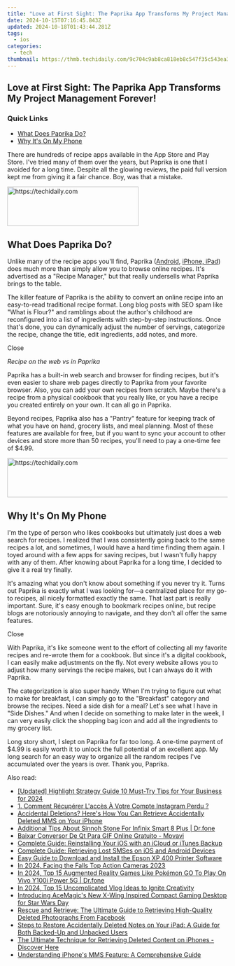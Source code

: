```yaml
---
title: "Love at First Sight: The Paprika App Transforms My Project Management Forever!"
date: 2024-10-15T07:16:45.843Z
updated: 2024-10-18T01:43:44.281Z
tags:
  - ios
categories:
  - tech
thumbnail: https://thmb.techidaily.com/9c704c9ab8ca818eb8c547f35c543ea321e006214fab450eba00af5408d5f618.jpg
---
```


## Love at First Sight: The Paprika App Transforms My Project Management Forever!

### Quick Links

* [What Does Paprika Do?](https://facebook-clips.techidaily.com/new-in-2024-unleash-potential-superior-strategies-for-personalized-facebook-profiles/)
* [Why It's On My Phone](https://change-location.techidaily.com/how-to-teleport-your-gps-location-on-apple-iphone-7-plus-drfone-by-drfone-virtual-ios/)

 There are hundreds of recipe apps available in the App Store and Play Store. I've tried many of them over the years, but Paprika is one that I avoided for a long time. Despite all the glowing reviews, the paid full version kept me from giving it a fair chance. Boy, was that a mistake.

<!-- affiliate ads begin -->
<a href="https://aligracehair.sjv.io/c/5597632/1896555/19272" target="_top" id="1896555">
  <img src="//a.impactradius-go.com/display-ad/19272-1896555" border="0" alt="https://techidaily.com" width="300" height="90"/>
</a>
<img height="0" width="0" src="https://aligracehair.sjv.io/i/5597632/1896555/19272" style="position:absolute;visibility:hidden;" border="0" />
<!-- affiliate ads end -->

##  What Does Paprika Do?

 Unlike many of the recipe apps you'll find, Paprika ([Android](https://www.anrdoezrs.net/links/3607085/type/dlg/sid/UUhtgUeUpU2004754/https://play.google.com/store/apps/details?id=com.hindsightlabs.paprika.android.v3), [iPhone, iPad](https://apps.apple.com/us/app/paprika-recipe-manager-3/id1303222868?ls=1)) does much more than simply allow you to browse online recipes. It's advertised as a "Recipe Manager," but that really undersells what Paprika brings to the table.

 The killer feature of Paprika is the ability to convert an online recipe into an easy-to-read traditional recipe format. Long blog posts with SEO spam like "What is Flour?" and ramblings about the author's childhood are reconfigured into a list of ingredients with step-by-step instructions. Once that's done, you can dynamically adjust the number of servings, categorize the recipe, change the title, edit ingredients, add notes, and more.

Close 

_Recipe on the web vs in Paprika_ 

 Paprika has a built-in web search and browser for finding recipes, but it's even easier to share web pages directly to Paprika from your favorite browser. Also, you can add your own recipes from scratch. Maybe there's a recipe from a physical cookbook that you really like, or you have a recipe you created entirely on your own. It can all go in Paprika.

 Beyond recipes, Paprika also has a "Pantry" feature for keeping track of what you have on hand, grocery lists, and meal planning. Most of these features are available for free, but if you want to sync your account to other devices and store more than 50 recipes, you'll need to pay a one-time fee of $4.99.

<!-- affiliate ads begin -->
<a href="https://appsumo.8odi.net/c/5597632/2118325/7443" target="_top" id="2118325">
  <img src="//a.impactradius-go.com/display-ad/7443-2118325" border="0" alt="https://techidaily.com" width="728" height="90"/>
</a>
<img height="0" width="0" src="https://appsumo.8odi.net/i/5597632/2118325/7443" style="position:absolute;visibility:hidden;" border="0" />
<!-- affiliate ads end -->

##  Why It's On My Phone

 I'm the type of person who likes cookbooks but ultimately just does a web search for recipes. I realized that I was consistently going back to the same recipes a lot, and sometimes, I would have a hard time finding them again. I toyed around with a few apps for saving recipes, but I wasn't fully happy with any of them. After knowing about Paprika for a long time, I decided to give it a real try finally.

 It's amazing what you don't know about something if you never try it. Turns out Paprika is exactly what I was looking for—a centralized place for my go-to recipes, all nicely formatted exactly the same. That last part is really important. Sure, it's easy enough to bookmark recipes online, but recipe blogs are notoriously annoying to navigate, and they don't all offer the same features.

Close 

 With Paprika, it's like someone went to the effort of collecting all my favorite recipes and re-wrote them for a cookbook. But since it's a digital cookbook, I can easily make adjustments on the fly. Not every website allows you to adjust how many servings the recipe makes, but I can always do it with Paprika.

 The categorization is also super handy. When I'm trying to figure out what to make for breakfast, I can simply go to the "Breakfast" category and browse the recipes. Need a side dish for a meal? Let's see what I have in "Side Dishes." And when I decide on something to make later in the week, I can very easily click the shopping bag icon and add all the ingredients to my grocery list.

 Long story short, I slept on Paprika for far too long. A one-time payment of $4.99 is easily worth it to unlock the full potential of an excellent app. My long search for an easy way to organize all the random recipes I've accumulated over the years is over. Thank you, Paprika.

<ins class="adsbygoogle"
     style="display:block"
     data-ad-format="autorelaxed"
     data-ad-client="ca-pub-7571918770474297"
     data-ad-slot="1223367746"></ins>

<ins class="adsbygoogle"
     style="display:block"
     data-ad-client="ca-pub-7571918770474297"
     data-ad-slot="8358498916"
     data-ad-format="auto"
     data-full-width-responsive="true"></ins>

<span class="atpl-alsoreadstyle">Also read:</span>
<div><ul>
<li><a href="https://instagram-video-recordings.techidaily.com/updated-highlight-strategy-guide-10-must-try-tips-for-your-business-for-2024/"><u>[Updated] Highlight Strategy Guide 10 Must-Try Tips for Your Business for 2024</u></a></li>
<li><a href="https://fox-search.techidaily.com/1-comment-recuperer-lacces-a-votre-compte-instagram-perdu/"><u>1. Comment Récupérer L'accès À Votre Compte Instagram Perdu ?</u></a></li>
<li><a href="https://os-tips.techidaily.com/accidental-deletions-heres-how-you-can-retrieve-accidentally-deleted-mms-on-your-iphone/"><u>Accidental Deletions? Here's How You Can Retrieve Accidentally Deleted MMS on Your iPhone</u></a></li>
<li><a href="https://android-pokemon-go.techidaily.com/additional-tips-about-sinnoh-stone-for-infinix-smart-8-plus-drfone-by-drfone-virtual-android/"><u>Additional Tips About Sinnoh Stone For Infinix Smart 8 Plus | Dr.fone</u></a></li>
<li><a href="https://tech-recovery.techidaily.com/baixar-conversor-de-qt-para-gif-online-gratuito-movavi/"><u>Baixar Conversor De Qt Para GIF Online Gratuito - Movavi</u></a></li>
<li><a href="https://os-tips.techidaily.com/complete-guide-reinstalling-your-ios-with-an-icloud-or-itunes-backup/"><u>Complete Guide: Reinstalling Your iOS with an iCloud or iTunes Backup</u></a></li>
<li><a href="https://os-tips.techidaily.com/complete-guide-retrieving-lost-smses-on-ios-and-android-devices/"><u>Complete Guide: Retrieving Lost SMSes on iOS and Android Devices</u></a></li>
<li><a href="https://driver-download.techidaily.com/easy-guide-to-download-and-install-the-epson-xp-400-printer-software/"><u>Easy Guide to Download and Install the Epson XP 400 Printer Software</u></a></li>
<li><a href="https://fox-friendly.techidaily.com/in-2024-facing-the-falls-top-action-cameras-2023/"><u>In 2024, Facing the Falls Top Action Cameras 2023</u></a></li>
<li><a href="https://change-location.techidaily.com/in-2024-top-15-augmented-reality-games-like-pokemon-go-to-play-on-vivo-y100i-power-5g-drfone-by-drfone-virtual-android/"><u>In 2024, Top 15 Augmented Reality Games Like Pokémon GO To Play On Vivo Y100i Power 5G | Dr.fone</u></a></li>
<li><a href="https://some-guidance.techidaily.com/in-2024-top-15-uncomplicated-vlog-ideas-to-ignite-creativity/"><u>In 2024, Top 15 Uncomplicated Vlog Ideas to Ignite Creativity</u></a></li>
<li><a href="https://desktop-recording.techidaily.com/introducing-acemagics-new-x-wing-inspired-compact-gaming-desktop-for-star-wars-day/"><u>Introducing AceMagic's New X-Wing Inspired Compact Gaming Desktop for Star Wars Day</u></a></li>
<li><a href="https://os-tips.techidaily.com/rescue-and-retrieve-the-ultimate-guide-to-retrieving-high-quality-deleted-photographs-from-facebook/"><u>Rescue and Retrieve: The Ultimate Guide to Retrieving High-Quality Deleted Photographs From Facebook</u></a></li>
<li><a href="https://os-tips.techidaily.com/steps-to-restore-accidentally-deleted-notes-on-your-ipad-a-guide-for-both-backed-up-and-unbacked-users/"><u>Steps to Restore Accidentally Deleted Notes on Your iPad: A Guide for Both Backed-Up and Unbacked Users</u></a></li>
<li><a href="https://os-tips.techidaily.com/1723620271322-the-ultimate-technique-for-retrieving-deleted-content-on-iphones-discover-here/"><u>The Ultimate Technique for Retrieving Deleted Content on iPhones - Discover Here</u></a></li>
<li><a href="https://os-tips.techidaily.com/understanding-iphones-mms-feature-a-comprehensive-guide/"><u>Understanding iPhone's MMS Feature: A Comprehensive Guide</u></a></li>
</ul></div>

